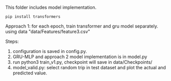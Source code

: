 This folder includes model implementation.



```
pip install transformers
```



Approach 1:
  for each epoch, train transformer and gru model separately.
  using data "data/Features/feature3.csv"

Steps:

1. configuration is saved in config.py.
2. GRU-MLP and approach 2 model implementation is in model.py
3. run python3 train_v1.py, checkpoint will save in data/Checkpoints/
4. model_valid.py: select random trip in test dataset and plot the actual and predicted value.
